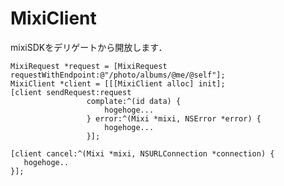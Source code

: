 MixiClient
==========

mixiSDKをデリゲートから開放します．


    MixiRequest *request = [MixiRequest requestWithEndpoint:@"/photo/albums/@me/@self"];
    MixiClient *client = [[[MixiClient alloc] init];
    [client sendRequest:request
                     complate:^(id data) {
                         hogehoge...
                     } error:^(Mixi *mixi, NSError *error) {
                         hogehoge...
                     }];
                     
    [client cancel:^(Mixi *mixi, NSURLConnection *connection) {
       hogehoge..
    }];
